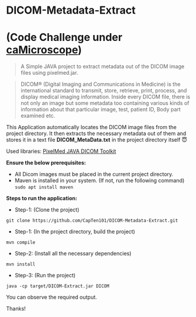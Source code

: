 # DICOM-Metadata-Extract

# (Code Challenge under [caMicroscope](https://github.com/camicroscope))
> A Simple JAVA project to extract metadata out of the DICOM image files using pixelmed.jar. 

> DICOM® (Digital Imaging and Communications in Medicine) is the international standard to transmit, store, retrieve, print, process, and display medical imaging information. Inside every DICOM file, there is not only an image but some metadata too containing various kinds of information about that particular image, test, patient ID, Body part examined etc. 


This Application automatically locates the DICOM image files from the project directory.
It then extracts the necessary metadata out of them and stores it in a text file **DICOM_MetaData.txt** in the project directory itself :innocent:

Used libraries: [PixelMed JAVA DICOM Toolkit](http://www.pixelmed.com/dicomtoolkit.html)


**Ensure the below prerequisites:**
* All Dicom images must be placed in the current project directory.
* Maven is installed in your system.
(If not, run the following command)
`sudo apt install maven`


**Steps to run the application:**

* Step-1: (Clone the project)

`git clone https://github.com/CapTen101/DICOM-Metadata-Extract.git`

* Step-1: (In the project directory, build the project)

`mvn compile`

* Step-2: (Install all the necessary dependencies)

`mvn install`

* Step-3: (Run the project)

`java -cp target/DICOM-Extract.jar DICOM`

You can observe the required output.

Thanks!
